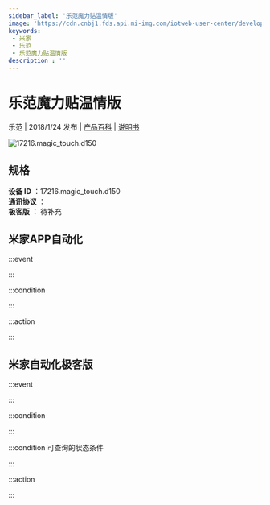 ```yaml
---
sidebar_label: '乐范魔力贴温情版'
image: 'https://cdn.cnbj1.fds.api.mi-img.com/iotweb-user-center/developer_16788708897286wZW444A.png?GalaxyAccessKeyId=AKVGLQWBOVIRQ3XLEW&Expires=9223372036854775807&Signature=cFtw+chlJ7kgfied/9mNi9DBwTA='
keywords: 
 - 米家
 - 乐范
 - 乐范魔力贴温情版
description : ''
---
```

# 乐范魔力贴温情版

乐范 | 2018/1/24 发布 | [产品百科](https://home.mi.com/webapp/content/baike/product/index.html?model=17216.magic_touch.d150/) | [说明书](https://home.mi.com/views/introduction.html?model=17216.magic_touch.d150&region=cn)

![17216.magic_touch.d150](https://cdn.cnbj1.fds.api.mi-img.com/iotweb-user-center/developer_16788708897286wZW444A.png?GalaxyAccessKeyId=AKVGLQWBOVIRQ3XLEW&Expires=9223372036854775807&Signature=cFtw+chlJ7kgfied/9mNi9DBwTA=)

## 规格  
> 
**设备 ID** ：17216.magic_touch.d150  
**通讯协议** ：  
**极客版**  ： 待补充 


## 米家APP自动化  

:::event  

:::

:::condition  

:::

:::action   

:::

## 米家自动化极客版  

:::event  

:::

:::condition  

:::

:::condition 可查询的状态条件  

:::

:::action  

:::

        
